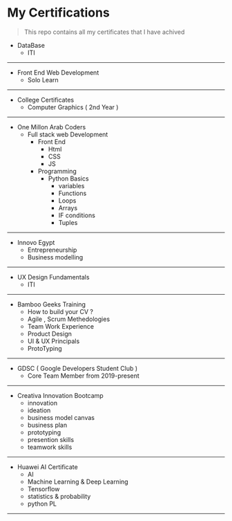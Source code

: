 # My Certifications
> This repo contains all my certificates that I have achived
> 
- DataBase
  - ITI 
  
<hr>

- Front End Web Development
  - Solo Learn
  
<hr>

- College Certificates
  - Computer Graphics ( 2nd Year )

<hr>

- One Millon Arab Coders 
  - Full stack web Development
    - Front End
      - Html 
      - CSS
      -  JS
    - Programming
      - Python Basics
        - variables
        - Functions
        - Loops
        - Arrays
        - IF conditions
        - Tuples

<hr>

- Innovo Egypt
  - Entrepreneurship
  - Business modelling

<hr>

  
- UX Design Fundamentals
  - ITI

<hr>

- Bamboo Geeks Training
    - How to build your CV ?
    - Agile , Scrum Methedologies
    - Team Work Experience 
    - Product Design 
    - UI & UX Principals
    - ProtoTyping

<hr>

- GDSC ( Google Developers Student Club )
  - Core Team Member from 2019-present

<hr>

- Creativa Innovation Bootcamp
   - innovation
   - ideation
   - business model canvas
   - business plan
   - prototyping
   - presention skills
   - teamwork skills

<hr>

- Huawei AI Certificate
  - AI
  - Machine Learning & Deep Learning
  - Tensorflow
  - statistics & probability
  - python PL

<hr>
